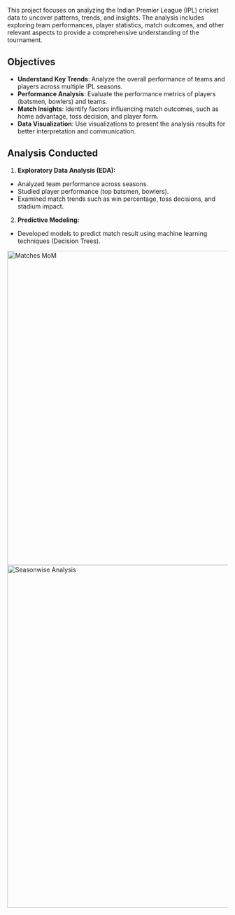 This project focuses on analyzing the Indian Premier League (IPL) cricket data to uncover patterns, trends, and insights. The analysis includes exploring team performances, player statistics, match outcomes, and other relevant aspects to provide a comprehensive understanding of the tournament.

## Objectives
- **Understand Key Trends**: Analyze the overall performance of teams and players across multiple IPL seasons.
- **Performance Analysis**: Evaluate the performance metrics of players (batsmen, bowlers) and teams.
- **Match Insights**: Identify factors influencing match outcomes, such as home advantage, toss decision, and player form.
- **Data Visualization**: Use visualizations to present the analysis results for better interpretation and communication.

## Analysis Conducted

1. **Exploratory Data Analysis (EDA):**
- Analyzed team performance across seasons.
- Studied player performance (top batsmen, bowlers).
- Examined match trends such as win percentage, toss decisions, and stadium impact.

2. **Predictive Modeling:**
- Developed models to predict match result using machine learning techniques (Decision Trees).

<img width="716" alt="Matches   MoM" src="https://github.com/user-attachments/assets/270861c6-3e46-4446-ad7b-e56245c53424">
<img width="781" alt="Seasonwise Analysis" src="https://github.com/user-attachments/assets/819ba445-f0cb-4c5b-9ad8-a5a3a46c4955">
